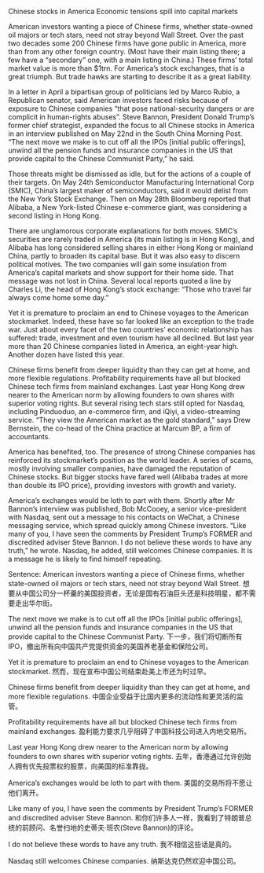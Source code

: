 Chinese stocks in America
Economic tensions spill into capital markets

American investors wanting a piece of Chinese firms, whether state-owned oil majors or tech stars, need not stray beyond Wall Street. Over the past two decades some 200 Chinese firms have gone public in America, more than from any other foreign country. (Most have their main listing there; a few have a “secondary” one, with a main listing in China.) These firms’ total market value is more than $1trn. For America’s stock exchanges, that is a great triumph. But trade hawks are starting to describe it as a great liability.

In a letter in April a bipartisan group of politicians led by Marco Rubio, a Republican senator, said American investors faced risks because of exposure to Chinese companies “that pose national-security dangers or are complicit in human-rights abuses”. Steve Bannon, President Donald Trump’s former chief strategist, expanded the focus to all Chinese stocks in America in an interview published on May 22nd in the South China Morning Post. “The next move we make is to cut off all the IPOs [initial public offerings], unwind all the pension funds and insurance companies in the US that provide capital to the Chinese Communist Party,” he said.

Those threats might be dismissed as idle, but for the actions of a couple of their targets. On May 24th Semiconductor Manufacturing International Corp (SMIC), China’s largest maker of semiconductors, said it would delist from the New York Stock Exchange. Then on May 28th Bloomberg reported that Alibaba, a New York-listed Chinese e-commerce giant, was considering a second listing in Hong Kong.

There are unglamorous corporate explanations for both moves. SMIC’s securities are rarely traded in America (its main listing is in Hong Kong), and Alibaba has long considered selling shares in either Hong Kong or mainland China, partly to broaden its capital base. But it was also easy to discern political motives. The two companies will gain some insulation from America’s capital markets and show support for their home side. That message was not lost in China. Several local reports quoted a line by Charles Li, the head of Hong Kong’s stock exchange: “Those who travel far always come home some day.”

Yet it is premature to proclaim an end to Chinese voyages to the American stockmarket. Indeed, these have so far looked like an exception to the trade war. Just about every facet of the two countries’ economic relationship has suffered: trade, investment and even tourism have all declined. But last year more than 20 Chinese companies listed in America, an eight-year high. Another dozen have listed this year.

Chinese firms benefit from deeper liquidity than they can get at home, and more flexible regulations. Profitability requirements have all but blocked Chinese tech firms from mainland exchanges. Last year Hong Kong drew nearer to the American norm by allowing founders to own shares with superior voting rights. But several rising tech stars still opted for Nasdaq, including Pinduoduo, an e-commerce firm, and iQiyi, a video-streaming service. “They view the American market as the gold standard,” says Drew Bernstein, the co-head of the China practice at Marcum BP, a firm of accountants.

America has benefited, too. The presence of strong Chinese companies has reinforced its stockmarket’s position as the world leader. A series of scams, mostly involving smaller companies, have damaged the reputation of Chinese stocks. But bigger stocks have fared well (Alibaba trades at more than double its IPO price), providing investors with growth and variety.

America’s exchanges would be loth to part with them. Shortly after Mr Bannon’s interview was published, Bob McCooey, a senior vice-president with Nasdaq, sent out a message to his contacts on WeChat, a Chinese messaging service, which spread quickly among Chinese investors. “Like many of you, I have seen the comments by President Trump’s FORMER and discredited adviser Steve Bannon. I do not believe these words to have any truth,” he wrote. Nasdaq, he added, still welcomes Chinese companies. It is a message he is likely to find himself repeating.

Sentence:
American investors wanting a piece of Chinese firms, whether state-owned oil majors or tech stars, need not stray beyond Wall Street.
想要从中国公司分一杯羹的美国投资者，无论是国有石油巨头还是科技明星，都不需要走出华尔街。

The next move we make is to cut off all the IPOs [initial public offerings], unwind all the pension funds and insurance companies in the US that provide capital to the Chinese Communist Party.
下一步，我们将切断所有IPO，撤出所有向中国共产党提供资金的美国养老基金和保险公司。

Yet it is premature to proclaim an end to Chinese voyages to the American stockmarket.
然而，现在宣布中国公司结束赴美上市还为时过早。

Chinese firms benefit from deeper liquidity than they can get at home, and more flexible regulations.
中国企业受益于比国内更多的流动性和更灵活的监管。

Profitability requirements have all but blocked Chinese tech firms from mainland exchanges.
盈利能力要求几乎阻碍了中国科技公司进入内地交易所。

Last year Hong Kong drew nearer to the American norm by allowing founders to own shares with superior voting rights.
去年，香港通过允许创始人拥有优先投票权的股票，向美国的标准靠拢。

America’s exchanges would be loth to part with them.
美国的交易所将不愿让他们离开。

Like many of you, I have seen the comments by President Trump’s FORMER and discredited adviser Steve Bannon.
和你们许多人一样，我看到了特朗普总统的前顾问、名誉扫地的史蒂夫·班农(Steve Bannon)的评论。

I do not believe these words to have any truth.
我不相信这些话是真的。

Nasdaq still welcomes Chinese companies.
纳斯达克仍然欢迎中国公司。